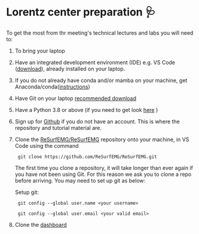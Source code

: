 # Lorentz center preparation :stethoscope:

To get the most from thr meeting's technical lectures and labs you will need to:

1. To bring your laptop
2. Have an integrated development environment (IDE) e.g. VS Code ([download](https://code.visualstudio.com/Download)), already installed on your laptop.
3. If you do not already have conda and/or mamba on your machine, get Anaconda/conda([instructions](https://docs.anaconda.com/anaconda/install/))
4. Have Git on your laptop [recommended download](https://git-scm.com/)
5. Have a Python 3.8 or above (if you need to get look [here](https://www.python.org/downloads/) )
6. Sign up for [Github](https://github.com/) if you do not have an account. This is where the repository and tutorial material are. 
7. Clone the [ReSurfEMG/ReSurfEMG](https://github.com/ReSurfEMG/ReSurfEMG) repository onto your machine, in VS Code using the command 
        
        git clone https://github.com/ReSurfEMG/ReSurfEMG.git
   
   The first time you clone a repository, it will take longer than ever again if you have not been using Git. For this reason we ask you to clone a repo before arriving. You may need to set up git as below:

    Setup git: 

        git config --global user.name <your username>

        git config --global user.email <your valid email>

8. Clone the [dashboard](https://github.com/ReSurfEMG/ReSurfEMG-dashboard)
